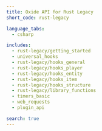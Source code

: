 ```yaml
---
title: Oxide API for Rust Legacy
short_code: rust-legacy

language_tabs:
  - csharp

includes:
  - rust-legacy/getting_started
  - universal_hooks
  - rust-legacy/hooks_general
  - rust-legacy/hooks_player
  - rust-legacy/hooks_entity
  - rust-legacy/hooks_item
  - rust-legacy/hooks_structure
  - rust-legacy/library_functions
  - timers_basic
  - web_requests
  - plugin_api

search: true
---
```

